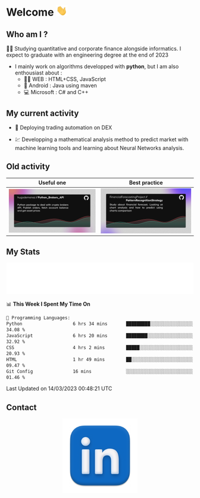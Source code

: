 # Welcome <img src="assets/hello.gif" width="30px"/>


## Who am I ?

:man_student: Studying quantitative and corporate finance alongside informatics. I expect to graduate with an engineering degree at the end of 2023

*  I mainly work on algorithms developped with **python**, but I am also enthousiast about :
    * :man_technologist: WEB : HTML+CSS, JavaScript
    * :iphone: Android : Java using maven
    * :computer: Microsoft : C# and C++

## My current activity

* :rocket: Deploying trading automation on DEX

* :chart: Developping a mathematical analysis method to predict market with machine learning tools and learning about Neural Networks analysis.

## Old activity

| Useful one | Best practice|
| ------------- | ------------- |
| [![](assets/BrokerAPI.png)](https://github.com/hugodemenez/Python_Brokers_API)  | [![](assets/PatternRecognitionStrategy.png)](https://github.com/FinancialForecastingProject/PatternRecognitionStrategy.git)  |

## My Stats

<p align=center>
<img src="metrics.plugin.wakatime.svg" alt="Metrics">
</p>

<!--START_SECTION:waka-->
📊 **This Week I Spent My Time On** 

```text
💬 Programming Languages: 
Python                   6 hrs 34 mins       █████████░░░░░░░░░░░░░░░░   34.08 % 
JavaScript               6 hrs 20 mins       ████████░░░░░░░░░░░░░░░░░   32.92 % 
CSS                      4 hrs 2 mins        █████░░░░░░░░░░░░░░░░░░░░   20.93 % 
HTML                     1 hr 49 mins        ██░░░░░░░░░░░░░░░░░░░░░░░   09.47 % 
Git Config               16 mins             ░░░░░░░░░░░░░░░░░░░░░░░░░   01.46 % 
```


 Last Updated on 14/03/2023 00:48:21 UTC
<!--END_SECTION:waka-->

## Contact

<p align=center >
<a href="https://www.linkedin.com/in/hugo-demenez/">
<picture>
  <source media="(prefers-color-scheme: dark)" srcset="assets/linkedin_light.png">
  <img height="200px" width="200px" alt="Linkedin link" src="assets/linkedin.png">
</picture>
</a>
</p>



